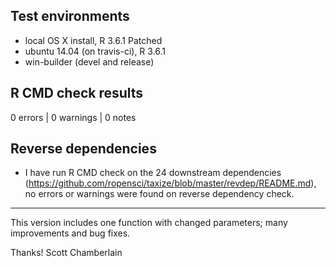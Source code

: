 ## Test environments

* local OS X install, R 3.6.1 Patched
* ubuntu 14.04 (on travis-ci), R 3.6.1
* win-builder (devel and release)

## R CMD check results

0 errors | 0 warnings | 0 notes

## Reverse dependencies

* I have run R CMD check on the 24 downstream dependencies
(<https://github.com/ropensci/taxize/blob/master/revdep/README.md>),
no errors or warnings were found on reverse dependency check.

------

This version includes one function with changed parameters; many improvements and bug fixes.

Thanks!
Scott Chamberlain
